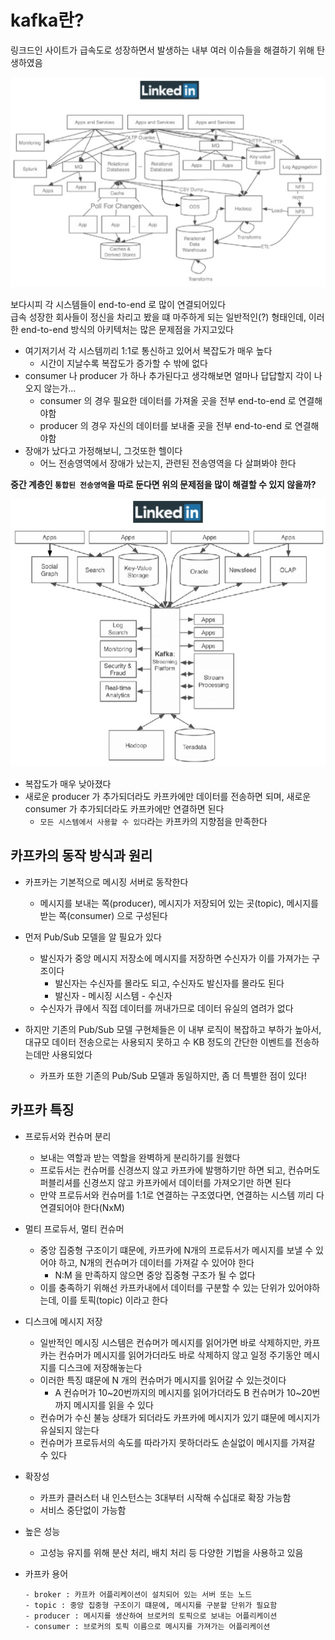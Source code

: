 # kafka란?
링크드인 사이트가 급속도로 성장하면서 발생하는 내부 여러 이슈들을 해결하기 위해 탄생하였음

![카프카가 도입되기 전 링크드인](../img/before_kafka.png)

보다시피 각 시스템들이 end-to-end 로 많이 연결되어있다  
급속 성장한 회사들이 정신을 차리고 봤을 떄 마주하게 되는 일반적인(?) 형태인데, 이러한 end-to-end 방식의 아키텍처는 많은 문제점을 가지고있다
- 여기저기서 각 시스템끼리 1:1로 통신하고 있어서 복잡도가 매우 높다
	- 시간이 지날수록 복잡도가 증가할 수 밖에 없다
- consumer 나 producer 가 하나 추가된다고 생각해보면 얼마나 답답할지 각이 나오지 않는가...
	- consumer 의 경우 필요한 데이터를 가져올 곳을 전부 end-to-end 로 연결해야함
	- producer 의 경우 자신의 데이터를 보내줄 곳을 전부 end-to-end 로 연결해야함
- 장애가 났다고 가정해보니, 그것또한 헬이다
	- 어느 전송영역에서 장애가 났는지, 관련된 전송영역을 다 살펴봐야 한다

**중간 계층인 `통합된 전송영역`을 따로 둔다면 위의 문제점을 많이 해결할 수 있지 않을까?**  

![카프카가 도입된 후 링크드인](../img/after_kafka.png)
- 복잡도가 매우 낮아졌다
- 새로운 producer 가 추가되더라도 카프카에만 데이터를 전송하면 되며, 새로운 consumer 가 추가되더라도 카프카에만 연결하면 된다
	- `모든 시스템에서 사용할 수 있다`라는 카프카의 지향점을 만족한다

## 카프카의 동작 방식과 원리
- 카프카는 기본적으로 메시징 서버로 동작한다
	- 메시지를 보내는 쪽(producer), 메시지가 저장되어 있는 곳(topic), 메시지를 받는 쪽(consumer) 으로 구성된다
- 먼저 Pub/Sub 모델을 알 필요가 있다
	- 발신자가 중앙 메시지 저장소에 메시지를 저장하면 수신자가 이를 가져가는 구조이다
		- 발신자는 수신자를 몰라도 되고, 수신자도 발신자를 몰라도 된다
		- 발신자 - 메시징 시스템 - 수신자
	- 수신자가 큐에서 직접 데이터를 꺼내가므로 데이터 유실의 염려가 없다

- 하지만 기존의 Pub/Sub 모델 구현체들은 이 내부 로직이 복잡하고 부하가 높아서, 대규모 데이터 전송으로는 사용되지 못하고 수 KB 정도의 간단한 이벤트를 전송하는데만 사용되었다
	- 카프카 또한 기존의 Pub/Sub 모델과 동일하지만, 좀 더 특별한 점이 있다!

## 카프카 특징
- 프로듀서와 컨슈머 분리
	- 보내는 역할과 받는 역할을 완벽하게 분리하기를 원했다
	- 프로듀서는 컨슈머를 신경쓰지 않고 카프카에 발행하기만 하면 되고, 컨슈머도 퍼블리셔를 신경쓰지 않고 카프카에서 데이터를 가져오기만 하면 된다
	- 만약 프로듀서와 컨슈머를 1:1로 연결하는 구조였다면, 연결하는 시스템 끼리 다 연결되어야 한다(NxM)
- 멀티 프로듀서, 멀티 컨슈머
	- 중앙 집중형 구조이기 떄문에, 카프카에 N개의 프로듀서가 메시지를 보낼 수 있어야 하고, N개의 컨슈머가 데이터를 가져갈 수 있어야 한다
		- N:M 을 만족하지 않으면 중앙 집중형 구조가 될 수 없다
	- 이를 충족하기 위해선 카프카내에서 데이터를 구분할 수 있는 단위가 있어야하는데, 이를 토픽(topic) 이라고 한다
- 디스크에 메시지 저장
	- 일반적인 메시징 시스템은 컨슈머가 메시지를 읽어가면 바로 삭제하지만, 카프카는 컨슈머가 메시지를 읽어가더라도 바로 삭제하지 않고 일정 주기동안 메시지를 디스크에 저장해놓는다
	- 이러한 특징 떄문에 N 개의 컨슈머가 메시지를 읽어갈 수 있는것이다
		- A 컨슈머가 10~20번까지의 메시지를 읽어가더라도 B 컨슈머가 10~20번까지 메시지를 읽을 수 있다
	- 컨슈머가 수신 불능 상태가 되더라도 카프카에 메시지가 있기 떄문에 메시지가 유실되지 않는다
	- 컨슈머가 프로듀서의 속도를 따라가지 못하더라도 손실없이 메시지를 가져갈 수 있다
- 확장성
	- 카프카 클러스터 내 인스턴스는 3대부터 시작해 수십대로 확장 가능함
	- 서비스 중단없이 가능함
- 높은 성능
	- 고성능 유지를 위해 분산 처리, 배치 처리 등 다양한 기법을 사용하고 있음

- 카프카 용어
	```
	- broker : 카프카 어플리케이션이 설치되어 있는 서버 또는 노드
	- topic : 중앙 집중형 구조이기 떄문에, 메시지를 구분할 단위가 필요함
	- producer : 메시지를 생산하여 브로커의 토픽으로 보내는 어플리케이션
	- consumer : 브로커의 토픽 이름으로 메시지를 가져가는 어플리케이션
	```

